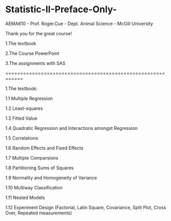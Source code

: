 # Statistic-II-Preface-Only-
AEMA610 - Prof. Roger.Cue - Dept. Animal Science - McGill University   


Thank you for the great course!


1.The textbook

2.The Course PowerPoint

3.The assignments with SAS


============================================================


1.The textbook:



1.1 Multiple Regression

1.2 Least-squares

1.3 Fitted Value

1.4 Quadratic Regression and Interactions amongst Regression

1.5 Correlations

1.6 Random Effects and Fixed Effects 

1.7 Multiple Comparsions

1.8 Partitioning Sums of Squares

1.9 Normality and Homogeneity of Variance

1.10 Multiway Classification 

1.11 Nested Models

1.12 Experiment Design (Factorial, Latin Square, Covariance, Split Plot, Cross Over, Repeated measurements)


